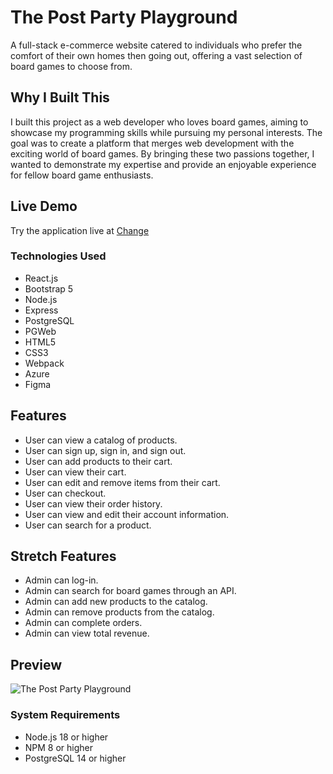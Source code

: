 # The Post Party Playground

A full-stack e-commerce website catered to individuals who prefer the comfort of their own homes then going out, offering a vast selection of board games to choose from.

## Why I Built This

I built this project as a web developer who loves board games, aiming to showcase my programming skills while pursuing my personal interests. The goal was to create a platform that merges web development with the exciting world of board games. By bringing these two passions together, I wanted to demonstrate my expertise and provide an enjoyable experience for fellow board game enthusiasts.

## Live Demo

Try the application live at [Change](change)

### Technologies Used

- React.js
- Bootstrap 5
- Node.js
- Express
- PostgreSQL
- PGWeb
- HTML5
- CSS3
- Webpack
- Azure
- Figma

## Features

- User can view a catalog of products.
- User can sign up, sign in, and sign out.
- User can add products to their cart.
- User can view their cart.
- User can edit and remove items from their cart.
- User can checkout.
- User can view their order history.
- User can view and edit their account information.
- User can search for a product.

## Stretch Features

- Admin can log-in.
- Admin can search for board games through an API.
- Admin can add new products to the catalog.
- Admin can remove products from the catalog.
- Admin can complete orders.
- Admin can view total revenue.

## Preview

![The Post Party Playground](gif)

### System Requirements

- Node.js 18 or higher
- NPM 8 or higher
- PostgreSQL 14 or higher
